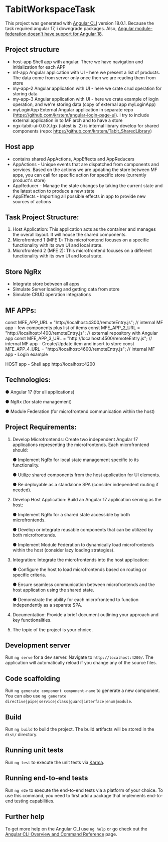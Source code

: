# TabitWorkspaceTask

This project was generated with [Angular CLI](https://github.com/angular/angular-cli) version 18.0.1. Because the task required angular 17, i downgrade packages. Also, <ins>Angular module-federation doesn't have support for Angular 18</ins>.

## Project structure
- host-app Shell app with angular. There we have navigation and initialization for each APP
- mf-app Angular application with UI - here we present a list of products. The data come from server only once then we are reading them from store
- my-app-2 Angular application with UI - here we crate crud operation for storing data
- my-app-3 Angular application with UI - here we crate example of login operation, and we're storing data (copy of external app myLoginApp)
- myLoginApp External Angular application in separate repo (https://github.com/krstem/angular-login-page-ui). I try to include external application in to MF arch and to have a store
- ngx-tabit-ui-0.0.X.tgx (latest is .2) is internal library develop for shared components (repo: https://github.com/krstem/Tabit_SharedLibrary)
## Host app
- contains shared AppActions, AppEffects and AppReducers
- AppActions - Unique events that are dispatched from components and services. Based on the actions we are updating the store between MF apps, you can call for specific action for specific store (currently product's store)
- AppReducer - Manage the state changes by taking the current state and the latest action to produce a new state
- AppEffects - Importing all possible effects in app to provide new sources of actions
## Task Project Structure:
1. Host Application: This application acts as the container and manages the overall
   layout. It will house the shared components.
2. Microfrontend 1 (MFE 1): This microfrontend focuses on a specific functionality with
   its own UI and local state.
3. Microfrontend 2 (MFE 2): This microfrontend focuses on a different functionality with
   its own UI and local state.

## Store NgRx
- Integrate store between all apps
- Simulate Server loading and getting data from store
- Simulate CRUD operation integrations

## MF APPs:

const MFE_APP_URL = "http://localhost:4300/remoteEntry.js"; // internal MF app - few components plus list of items
const MFE_APP_2_URL = "http://localhost:4400/remoteEntry.js"; // external repository with Angular app
const MFE_APP_3_URL = "http://localhost:4500/remoteEntry.js"; // internal MF app - Create/Update item and insert to store
const MFE_APP_4_URL = "http://localhost:4600/remoteEntry.js"; // internal MF app - Login example

HOST app - Shell app http://localhost:4200

## Technologies:
   ● Angular 17 (for all applications)

   ● NgRx (for state management)

   ● Module Federation (for microfrontend communication within the host)

## Project Requirements:
1. Develop Microfrontends: Create two independent Angular 17 applications
   representing the microfrontends. Each microfrontend should:
   
   ● Implement NgRx for local state management specific to its functionality.
   
   ● Utilize shared components from the host application for UI elements.
   
   ● Be deployable as a standalone SPA (consider independent routing if needed).
2. Develop Host Application: Build an Angular 17 application serving as the host:
   
   ● Implement NgRx for a shared state accessible by both microfrontends.
   
   ● Develop or integrate reusable components that can be utilized by both
   microfrontends.
   
   ● Implement Module Federation to dynamically load microfrontends within the
   host (consider lazy loading strategies).
3. Integration: Integrate the microfrontends into the host application:
   
   ● Configure the host to load microfrontends based on routing or specific criteria.
   
   ● Ensure seamless communication between microfrontends and the host
   application using the shared state.
   
   ● Demonstrate the ability for each microfrontend to function independently as a
   separate SPA.
4. Documentation: Provide a brief document outlining your approach and key
   functionalities.
5. The topic of the project is your choice.
## Development server

Run `ng serve` for a dev server. Navigate to `http://localhost:4200/`. The application will automatically reload if you change any of the source files.

## Code scaffolding

Run `ng generate component component-name` to generate a new component. You can also use `ng generate directive|pipe|service|class|guard|interface|enum|module`.

## Build

Run `ng build` to build the project. The build artifacts will be stored in the `dist/` directory.

## Running unit tests

Run `ng test` to execute the unit tests via [Karma](https://karma-runner.github.io).

## Running end-to-end tests

Run `ng e2e` to execute the end-to-end tests via a platform of your choice. To use this command, you need to first add a package that implements end-to-end testing capabilities.

## Further help

To get more help on the Angular CLI use `ng help` or go check out the [Angular CLI Overview and Command Reference](https://angular.dev/tools/cli) page.
